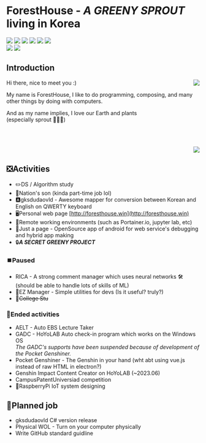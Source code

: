 # ForestHouse - *A GREENY SPROUT* living in Korea
![](https://img.shields.io/badge/C++-gray?style=for-the-badge&logo=c%2B%2B&logoColor=blue)
![](https://img.shields.io/badge/Java-gray?style=for-the-badge&logo=openjdk&logoColor=red)
![](https://img.shields.io/badge/Python-gray?style=for-the-badge&logo=python&logoColor=sky)
![](https://img.shields.io/badge/JS-gray?style=for-the-badge&logo=javascript)
![](https://img.shields.io/badge/C%23-gray?style=for-the-badge&logo=csharp&logoColor=green)
![](https://img.shields.io/badge/Vue.js-gray?style=for-the-badge&logo=vue.js)\
![](https://img.shields.io/badge/⭐-GenshinImpcat-gray)
![](https://img.shields.io/badge/Valorant-gray?logo=valorant)

## Introduction
<img align="right" src="https://github-readme-stats.vercel.app/api?username=ForestHouse2316"></img>
<p align="left">
  <p>Hi there, nice to meet you :)</p>
  <p>My name is ForestHouse, I like to do programming, composing, and many other things by doing with computers.</p>
  <p>And as my name implies, I love our Earth and plants
  <br>
  (especially sprout 🌱🌱🌱)</p>
  <br><br>
</p>
<img align="right" src="https://github-readme-stats.vercel.app/api/top-langs/?username=ForestHouse2316&layout=compact&langs_count=8"></img>
<br>

## ❎Activities
- ✏️DS / Algorithm study
- 🔫Nation's son (kinda part-time job lol)
- 🅰️gksdudaovld - Awesome mapper for conversion between Korean and English on QWERTY keyboard
- 🖥️Personal web page [http://foresthouse.win](http://foresthouse.win)
- 📡Remote working environments (such as Portainer.io, jupyter lab, etc)
- 📜Just a page - OpenSource app of android for web service's debugging and hybrid app making
- 🔒***A SECRET GREENY PROJECT***

### ⏹️Paused
- RICA - A strong comment manager which uses neural networks 🛠️ (should be able to handle lots of skills of ML)
- 🔧EZ Manager - Simple utilities for devs (Is it useful? truly?)
- 🏫~~College Stu~~

### 🛑Ended activities
- AELT - Auto EBS Lecture Taker
- GADC - HoYoLAB Auto check-in program which works on the Windows OS\
*The GADC's supports have been suspended because of development of the Pocket Genshiner.*
- Pocket Genshiner - The Genshin in your hand (wht abt using vue.js instead of raw HTML in electron?)
- Genshin Impact Content Creator on HoYoLAB (~2023.06)
- CampusPatentUniversiad competition
- 🍇RaspberryPi IoT system designing

## 📆Planned job
- gksdudaovld C# version release
- Physical WOL - Turn on your computer physically
- Write GitHub standard guidline

